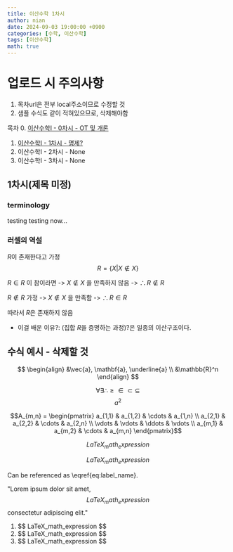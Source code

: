 ```yaml
---
title: 이산수학 1차시
author: nian
date: 2024-09-03 19:00:00 +0900
categories: [수학, 이산수학]
tags: [이산수학]
math: true
---
```

# 업로드 시 주의사항
1. 목차url은 전부 local주소이므로 수정할 것
2. 샘플 수식도 같이 적혀있으므로, 삭제해야함

목차
  0. [이산수학I - 0차시 - OT 및 개론](http://127.0.0.1:4000/posts/이산수학-0)
  1. [이산수학I - 1차시 - 명제?](http://127.0.0.1:4000/posts/이산수학-1)
  2. 이산수학I - 2차시 - None
  3. 이산수학I - 3차시 - None


## 1차시(제목 미정)
### terminology
  testing
  testing now...
### 러셀의 역설

$R$이 존재한다고 가정
$$
R = \{X|X \notin X\}
$$

$R \in R$ 이 참이라면 -> $X \notin X$ 을 만족하지 않음 -> $\therefore R \notin R$

$R \notin R$ 가정 -> $X \notin X$ 을 만족함 -> $\therefore R \in R$

따라서 $R$은 존재하지 않음

- 이걸 배운 이유?: (집합 $R$을 증명하는 과정)?은 일종의 이산구조이다.

## 수식 예시 - 삭제할 것
$$
\begin{align}
  &\vec{a}, \mathbf{a}, \underline{a} \\
  &\mathbb{R}^n
\end{align} 
$$

$$
\forall \exists \therefore \geq \in \subset \subseteq 
$$
$$a^2$$

$$A_{m,n} =
 \begin{pmatrix}
  a_{1,1} & a_{1,2} & \cdots & a_{1,n} \\
  a_{2,1} & a_{2,2} & \cdots & a_{2,n} \\
  \vdots  & \vdots  & \ddots & \vdots  \\
  a_{m,1} & a_{m,2} & \cdots & a_{m,n}
 \end{pmatrix}$$

 <!-- Block math, keep all blank lines -->

$$
LaTeX_math_expression
$$

<!-- Equation numbering, keep all blank lines  -->

$$
\begin{equation}
  LaTeX_math_expression
  \label{eq:label_name}
\end{equation}
$$

Can be referenced as \eqref{eq:label_name}.

<!-- Inline math in lines, NO blank lines -->

"Lorem ipsum dolor sit amet, $$ LaTeX_math_expression $$ consectetur adipiscing elit."

<!-- Inline math in lists, escape the first `$` -->

1. \$$ LaTeX_math_expression $$
2. \$$ LaTeX_math_expression $$
3. \$$ LaTeX_math_expression $$